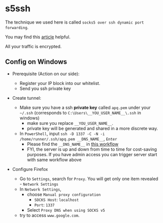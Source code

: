 # s5ssh

The technique we used here is called `socks5 over ssh dynamic port forwarding`. 

You may find this [article](https://ma.ttias.be/socks-proxy-linux-ssh-bypass-content-filters/) helpful.

All your traffic is encrypted. 

## Config on Windows

- Prerequisite (Action on our side):
  - Register your IP block into our whitelist. 
  - Send you ssh private key

- Create tunnel:
  - Make sure you have a ssh **private key** called `apq.pem` under your `~/.ssh` (corresponds to `C:\Users\__YOU_USER_NAME__\.ssh` in windows)
    - make sure you replace `__YOU_USER_NAME__`.
    - private key will be generated and shared in a more discrete way.
  - In `PowerShell`, input `ssh -D 1337 -C -N -i /home/runner/.ssh/apq.pem __DNS_NAME__`, `Enter`
    - Please find the `__DNS_NAME__` in [this workflow](https://github.com/HiddenLand/s5ssh/actions/workflows/starts.yml)
    - FYI, the server is up and down from time to time for cost-saving purposes. If you have admin access you can trigger server start with same workflow above
  
- Configure Firefox
  - Go to `Settings`, search for `Proxy`. You will get only one item revealed - `Network Settings`
  - In `Network Settings`, 
    - choose `Manual proxy configuration`
      - `SOCKS Host`: `localhost`
      - `Port`: `1337`
    - Select `Proxy DNS when using SOCKS v5`
  - try to access `www.google.com`. 


